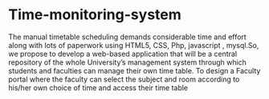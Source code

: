 # Time-monitoring-system
The manual timetable scheduling demands considerable time and effort along with lots of paperwork using HTML5, CSS, Php, javascript , mysql.So, we propose to develop a web-based application that will be a central repository of the whole University’s management system through which students and faculties can manage their own time table. To design a Faculty portal where the faculty can select the subject and room according to his/her own choice of time and access their time table
